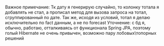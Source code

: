 Важное примечание: Тк дату я генерирую случайно, то колонку тотала я добавлять не стал, а прописал метод для вызова запроса на тотал, сгруппированный по дате.
Так же, исходя из условий, тотал я делаю исключительно по fact данным, а не по forecast
Уточнение: с бд я, обычно, работаю, отталкиваясь от функционала Spring JPA, поэтому голый Hibernate не очень привычен, возможно пару лобовых\топорных решений
